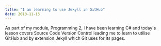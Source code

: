 ```yaml
---
title: "I am learning to use Jekyll in GitHub"
date: 2013-11-15
---
```


As part of my module, Programming 2, I have been learning C# and today's lesson covers Source Code Version Control leading me
to learn to utilise GitHub and by extension Jekyll which Git uses for its pages.
